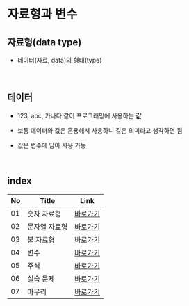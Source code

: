 # 자료형과 변수

자료형(data type)
---
- 데이터(자료, data)의 형태(type)

<br>

데이터
---
- 123, abc, 가나다 같이 프로그래밍에 사용하는 **값**

- 보통 데이터와 값은 혼용해서 사용하니 같은 의미라고 생각하면 됨

- 값은 변수에 담아 사용 가능

<br>

index
---
|No|Title|Link|
|-|-|-|
|01|숫자 자료형|[바로가기](./01)|
|02|문자열 자료형|[바로가기](./02)|
|03|불 자료형|[바로가기](./03)|
|04|변수|[바로가기](./04)|
|05|주석|[바로가기](./05)|
|06|실습 문제|[바로가기](./06)|
|07|마무리|[바로가기](./07)|

<br>
